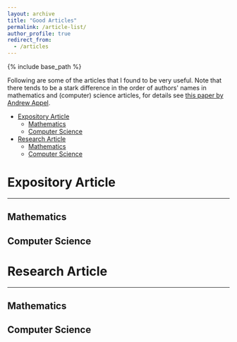 ```yaml
---
layout: archive
title: "Good Articles"
permalink: /article-list/
author_profile: true
redirect_from:
  - /articles
---
```


{% include base_path %}

Following are some of the articles that I found to be very useful. Note that there tends to be a stark difference in the order of authors' names in mathematics and (computer) science articles, for details see [this paper by Andrew Appel](https://doi.org/10.1145/131080.131091).

* [Expository Article](#expository-article)
  * [Mathematics](#mathematics)
  * [Computer Science](#computer-science)
* [Research Article](#research-article)
  * [Mathematics](#mathematics-1)
  * [Computer Science](#computer-science-1)
  
# Expository Article
------
## Mathematics

## Computer Science


# Research Article
-----

## Mathematics

## Computer Science
